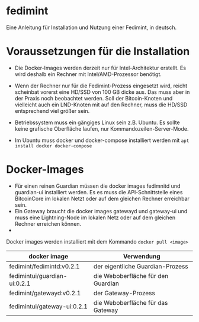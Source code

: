 # fedimint
Eine Anleitung für Installation und Nutzung einer Fedimint, in deutsch.
# Voraussetzungen für die Installation
- Die Docker-Images werden derzeit nur für Intel-Architektur erstellt. Es wird deshalb ein Rechner mit Intel/AMD-Prozessor benötigt. 
- Wenn der Rechner nur für die Fedimint-Prozess eingesetzt wird, reicht scheinbat vorerst eine HD/SSD von 100 GB dicke aus. Das muss aber in der Praxis noch beobachtet werden. Soll der Bitcoin-Knoten und vielleicht auch ein LND-Knoten mit auf den Rechner, muss die HD/SSD entsprechend viel größer sein.
- Betriebssystem muss ein gängiges Linux sein z.B. Ubuntu. Es sollte keine grafische Oberfläche laufen, nur Kommandozeilen-Server-Mode.

- Im Ubuntu muss docker und docker-compose installiert werden mit `apt install docker docker-compose`
# Docker-Images
- Für einen reinen Guardian müssen die docker images fedimnitd und guardian-ui installiert werden. Es es muss die API-Schnittstelle eines BitcoinCore im lokalen Netzt oder auf dem gleichen Rechner erreichbar sein.
- Ein Gateway braucht die docker images gatewayd und gateway-ui und muss eine Lightning-Node im lokalen Netz oder auf dem gleichen Rechner erreichen können. 
- 
Docker images werden installiert mit dem Kommando `docker pull <image>`

| docker image | Verwendung |
|--|--|
| fedimint/fedimintd:v0.2.1 | der eigentliche Guardian-Prozess |
| fedimintui/guardian-ui:0.2.1 | die Weboberfläche für den Guardian|
| fedimint/gatewayd:v0.2.1 |  der Gateway-Prozess |
| fedimintui/gateway-ui:0.2.1 | die Weboberfläche für das Gateway |






<!--stackedit_data:
eyJoaXN0b3J5IjpbMTU0Nzc1NDEzMSwtNDQ4Mzk3MjYsMTg1ND
QxNzg4NF19
-->